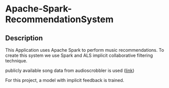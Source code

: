 # Apache-Spark-RecommendationSystem

## Description
This Application uses Apache Spark to perform music recommendations. To create this system we use Spark and ALS implicit collaborative filtering technique.

publicly available song data from audioscrobbler is used ([link](http://www-etud.iro.umontreal.ca/~bergstrj/audioscrobbler_data.html))


For this project, a model with implicit feedback is trained.
